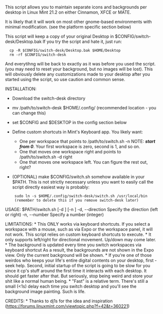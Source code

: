 This script allows you to maintain separate icons and backgrounds per desktop
in Linux Mint 21.2 on either Cinnamon, XFCE or MATE.  

It is likely that it will work on most other gnome-based environments with
minimal modification.  (see the platform specific section below)

This script will keep a copy of your original Desktop in $CONFIG/switch-desk/Desktop.bak
If you try the script and hate it, just run:

      cp -R $CONFIG/switch-desk/Desktop.bak $HOME/Desktop
      rm -rf $CONFIG/switch-desk

And everytihng will be back to exactly as it was before you used the script.  (you may
need to reset your background, but no images will be lost).  This will obviously 
delete any customizations made to your desktop after you started using the script, 
so use caution and common sense.

 INSTALLATION: 
   * Download the switch-desk directory
   * mv /path/to/switch-desk $HOME/.config/  (recommended location - you can change this)
   * set $CONFIG and $DESKTOP in the config section below
   * Define custom shortcuts in Mint's Keyboard app.  You likely want:
      - One per workspace that points to /path/to/switch.sh -n <workspace number>
        NOTE: ***start from 0***.  Your first workspace is zero, second is 1, and so on.
      - One that moves one workspace right and points to /path/to/switch.sh -d right
      - One that moves one workspace left.  You can figure the rest out, right?
   * (OPTIONAL) make $CONFIG/switch.sh somehow available in your $PATH.  This is 
     not strictly necessary unless you want to easily call the script directly
     easiest way is probably:

          sudo ln -s $HOME/.config/switch-desk/switch.sh /usr/local/bin
          (remember to delete this if you remove switch-desk later)

 USAGE: $PATH/switch.sh [-d <direction>] [-n <number>]
            -d, --direction  Specify the direction (left or right)
            -n, --number     Specify a number (integer)

 LIMITATIONS:
    * This ONLY works via keyboard shortcuts.  If you select a workspace with a mouse,
      such as via Expo or the workspace panel, it will not work.  This script relies
      on custom keyboard shortcuts to execute.
    * It only supports left/right for directional movement.  Up/down may come later.
    * The background is updated every time you switch workspaces via keyboard shortcut
      As a result, the backgrounds are not shown in the Expo view.  Only the current
      background will be shown.
    * If you're one of those weirdos who keeps your life's entire digital contents
      on your desktop, first - seek help.  Second, initial startup of the script
      is going to be slow for you since it cp's stuff around the first time it 
      interacts with each desktop.  It should get faster after that.  But seriously,
      stop being weird and store your shit like a normal human being.
    * "Fast" is a relative term.  There's still a small (<1s) delay each time you
      switch desktop and you'll see the background image painting.  Such is life. 

 CREDITS:
    * Thanks to dj1s for the idea and inspiration
      (https://forums.linuxmint.com/viewtopic.php?f=42&t=360221)
